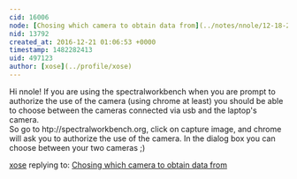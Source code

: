 ```yaml
---
cid: 16006
node: [Chosing which camera to obtain data from](../notes/nnole/12-18-2016/chosing-which-camera-to-obtain-data-from)
nid: 13792
created_at: 2016-12-21 01:06:53 +0000
timestamp: 1482282413
uid: 497123
author: [xose](../profile/xose)
---
```


Hi nnole! If you are using the spectralworkbench when you are prompt to authorize the use of the camera (using chrome at least) you should be able to choose between the cameras connected via usb and the laptop's camera.</br> 
So go to htp://spectralworkbench.org, click on capture image, and chrome will ask you to authorize the use of the camera. In the dialog box  you can choose between your two cameras ;)

[xose](../profile/xose) replying to: [Chosing which camera to obtain data from](../notes/nnole/12-18-2016/chosing-which-camera-to-obtain-data-from)

